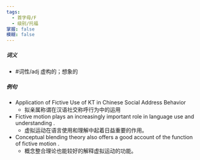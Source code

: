 ```yaml
---
tags:
  - 首字母/F
  - 级别/托福
掌握: false
模糊: false
---
```

##### 词义
- #词性/adj  虚构的；想象的
##### 例句
- Application of Fictive Use of KT in Chinese Social Address Behavior
	- 拟亲属称谓在汉语社交称呼行为中的运用
- Fictive motion plays an increasingly important role in language use and understanding .
	- 虚拟运动在语言使用和理解中起着日益重要的作用。
- Conceptual blending theory also offers a good account of the function of fictive motion .
	- 概念整合理论也能较好的解释虚拟运动的功能。
